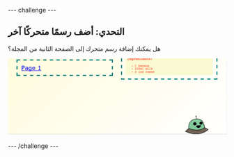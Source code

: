 --- challenge ---
## التحدي: أضف رسمًا متحركًا آخر

هل يمكنك إضافة رسم متحرك إلى الصفحة الثانية من المجلة؟

![screenshot](images/magazine-animation-challenge.png)


--- /challenge ---